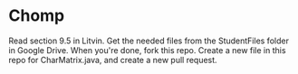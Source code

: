 # Chomp
Read section 9.5 in Litvin.
Get the needed files from the StudentFiles folder in Google Drive.
When you're done, fork this repo. Create a new file in this repo for CharMatrix.java, and create a new pull request.
